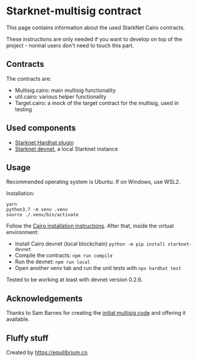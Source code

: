 # Starknet-multisig contract

This page contains information about the used StarkNet Cairo contracts.

These instructions are only needed if you want to develop on top of the project - normal users don't need to touch this part.

## Contracts

The contracts are:

- Multisig.cairo: main multisig functionality
- util.cairo: various helper functionality
- Target.cairo: a mock of the target contract for the multisig, used in testing

## Used components

- [Starknet Hardhat plugin](https://github.com/Shard-Labs/starknet-hardhat-plugin)
- [Starknet devnet](https://github.com/Shard-Labs/starknet-devnet), a local Starknet instance

## Usage

Recommended operating system is Ubuntu. If on Windows, use WSL2.

Installation:

```
yarn
python3.7 -m venv .venv
source ./.venv/bin/activate
```

Follow the [Cairo installation instructions](https://www.cairo-lang.org/docs/quickstart.html).
After that, inside the virtual environment:

- Install Cairo devnet (local blockchain) `python -m pip install starknet-devnet`
- Compile the contracts: `npm run compile`
- Run the devnet: `npm run local`
- Open another venv tab and run the unit tests with `npx hardhat test`

Tested to be working at least with devnet version 0.2.6.

## Acknowledgements

Thanks to Sam Barnes for creating the [initial multisig code](https://github.com/sambarnes/cairo-multisig) and offering it available.

## Fluffy stuff

Created by https://equilibrium.co
